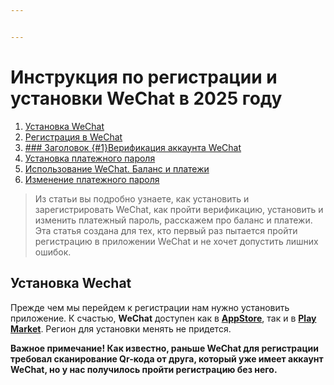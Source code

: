 ```yaml
---


---
```


<h1 id="инструкция-по-регистрации-и-установки-wechat-в-2025-году">Инструкция по регистрации и установки WeChat в 2025 году</h1>
<ol>
<li><a href="#%D0%A3%D1%81%D1%82%D0%B0%D0%BD%D0%BE%D0%B2%D0%BA%D0%B0-Wechat">Установка WeСhat</a></li>
<li><a href="#like-this-one">Регистрация в WeChat</a></li>
<li><a href="#like-this-one">### Заголовок {#1}Верификация аккаунта WeChat</a></li>
<li><a href="#like-this-one">Установка платежного пароля</a></li>
<li><a href="#like-this-one">Использование WeChat. Баланс и платежи</a></li>
<li><a href="#like-this-one">Изменение платежного пароля</a></li>
</ol>
<blockquote>
<p>Из статьи вы подробно узнаете, как установить и зарегистрировать WeChat, как пройти верификацию, установить и изменить платежный пароль, расскажем про баланс и платежи.<br>
Эта статья создана для тех, кто первый раз пытается пройти регистрацию в приложении WeChat и не хочет допустить лишних ошибок.</p>
</blockquote>
<h2 id="установка-wechat">Установка Wechat</h2>
<p>Прежде чем мы перейдем к регистрации нам нужно установить приложение. К счастью, <strong>WeChat</strong> доступен как в <strong><a href="https://apps.apple.com/ru/app/wechat/id414478124">AppStore</a></strong>, так и в <strong><a href="https://play.google.com/store/apps/details?id=com.tencent.mm&amp;hl=ru&amp;pli=1">Play Market</a></strong>. Регион для установки менять не придется.</p>
<p><strong>Важное примечание! Как известно, раньше WeChat для регистрации требовал сканирование Qr-кода от друга, который уже имеет аккаунт WeChat, но у нас получилось пройти регистрацию без него.</strong></p>

